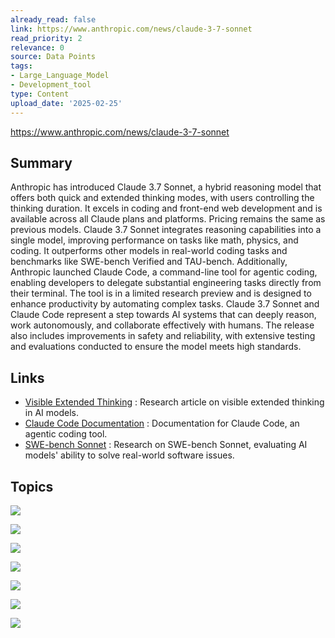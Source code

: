 ```yaml
---
already_read: false
link: https://www.anthropic.com/news/claude-3-7-sonnet
read_priority: 2
relevance: 0
source: Data Points
tags:
- Large_Language_Model
- Development_tool
type: Content
upload_date: '2025-02-25'
---
```


https://www.anthropic.com/news/claude-3-7-sonnet
## Summary

Anthropic has introduced Claude 3.7 Sonnet, a hybrid reasoning model that offers both quick and extended thinking modes, with users controlling the thinking duration. It excels in coding and front-end web development and is available across all Claude plans and platforms. Pricing remains the same as previous models. Claude 3.7 Sonnet integrates reasoning capabilities into a single model, improving performance on tasks like math, physics, and coding. It outperforms other models in real-world coding tasks and benchmarks like SWE-bench Verified and TAU-bench. Additionally, Anthropic launched Claude Code, a command-line tool for agentic coding, enabling developers to delegate substantial engineering tasks directly from their terminal. The tool is in a limited research preview and is designed to enhance productivity by automating complex tasks. Claude 3.7 Sonnet and Claude Code represent a step towards AI systems that can deeply reason, work autonomously, and collaborate effectively with humans. The release also includes improvements in safety and reliability, with extensive testing and evaluations conducted to ensure the model meets high standards.
## Links

- [Visible Extended Thinking](https://www.anthropic.com/research/visible-extended-thinking) : Research article on visible extended thinking in AI models.
- [Claude Code Documentation](https://docs.anthropic.com/en/docs/agents-and-tools/claude-code) : Documentation for Claude Code, an agentic coding tool.
- [SWE-bench Sonnet](https://www.anthropic.com/research/swe-bench-sonnet) : Research on SWE-bench Sonnet, evaluating AI models' ability to solve real-world software issues.

## Topics

![](topics/Model/Claude%203%207%20Sonnet)

![](topics/Tool/Claude%20Code)

![](topics/Concept/Agentic%20Coding)

![](topics/Concept/Hybrid%20Reasoning%20Model)

![](topics/Concept/Extended%20Thinking)

![](topics/Concept/SWE%20bench%20Verified)

![](topics/Concept/TAU%20bench)